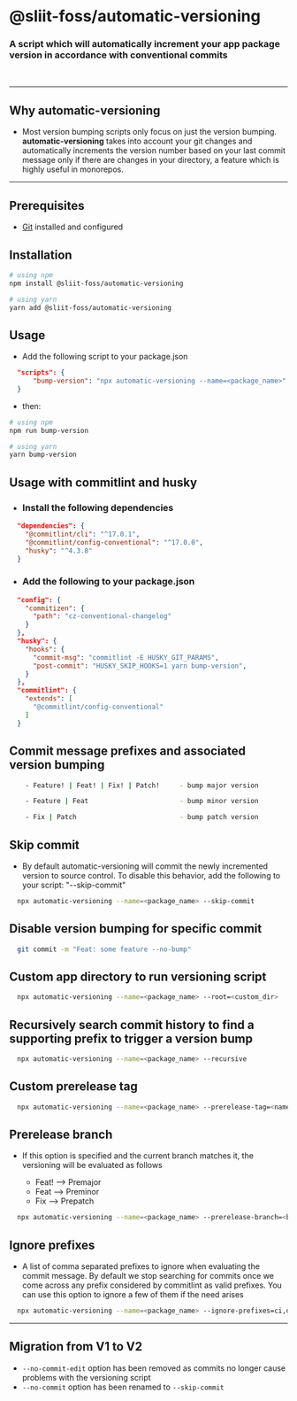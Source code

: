 # @sliit-foss/automatic-versioning

### A script which will automatically increment your app package version in accordance with conventional commits

<br/>

---

## Why automatic-versioning

- Most version bumping scripts only focus on just the version bumping. **automatic-versioning** takes into account your git changes and automatically increments the version number based on your last commit message only if there are changes in your directory, a feature which is highly useful in monorepos.

---

## Prerequisites

- [Git](https://git-scm.com/) installed and configured

## Installation

```bash
# using npm
npm install @sliit-foss/automatic-versioning

# using yarn
yarn add @sliit-foss/automatic-versioning
```

## Usage

- Add the following script to your package.json<br/>

```json
  "scripts": {
      "bump-version": "npx automatic-versioning --name=<package_name>"
  }
```

- then:

```bash
# using npm
npm run bump-version

# using yarn
yarn bump-version
```

## Usage with commitlint and husky<br/>

- ### Install the following dependencies

```json
  "dependencies": {
    "@commitlint/cli": "^17.0.1",
    "@commitlint/config-conventional": "^17.0.0",
    "husky": "^4.3.8"
  }
```

- ### Add the following to your package.json<br/>

```json
  "config": {
    "commitizen": {
      "path": "cz-conventional-changelog"
    }
  },
  "husky": {
    "hooks": {
      "commit-msg": "commitlint -E HUSKY_GIT_PARAMS",
      "post-commit": "HUSKY_SKIP_HOOKS=1 yarn bump-version",
    }
  },
  "commitlint": {
    "extends": [
      "@commitlint/config-conventional"
    ]
  }
```

## Commit message prefixes and associated version bumping

```bash
    - Feature! | Feat! | Fix! | Patch!     - bump major version
```

```bash
    - Feature | Feat                       - bump minor version
```

```bash
    - Fix | Patch                          - bump patch version
```

## Skip commit <br/>

- By default automatic-versioning will commit the newly incremented version to source control. To disable this behavior, add the following to your script: "--skip-commit"<br/>

```bash
  npx automatic-versioning --name=<package_name> --skip-commit
```

## Disable version bumping for specific commit<br/>

```bash
  git commit -m "Feat: some feature --no-bump"
```

## Custom app directory to run versioning script<br/>

```bash
  npx automatic-versioning --name=<package_name> --root=<custom_dir>
```

## Recursively search commit history to find a supporting prefix to trigger a version bump<br/>

```bash
  npx automatic-versioning --name=<package_name> --recursive
```

## Custom prerelease tag<br/>

```bash
  npx automatic-versioning --name=<package_name> --prerelease-tag=<name>
```

## Prerelease branch<br/>

- If this option is specified and the current branch matches it, the versioning will be evaluated as follows <br/>

  - Feat! --> Premajor
  - Feat --> Preminor
  - Fix --> Prepatch

```bash
  npx automatic-versioning --name=<package_name> --prerelease-branch=<branch_name>
```

## Ignore prefixes<br/>

- A list of comma separated prefixes to ignore when evaluating the commit message. By default we stop searching for commits once we come across any prefix considered by commitlint as valid prefixes. You can use this option to ignore a few of them if the need arises<br/>

```bash
  npx automatic-versioning --name=<package_name> --ignore-prefixes=ci,docs
```

---

## Migration from V1 to V2

- `--no-commit-edit` option has been removed as commits no longer cause problems with the versioning script
- `--no-commit` option has been renamed to `--skip-commit`
